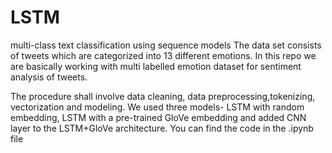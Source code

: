 # LSTM
multi-class text classification using sequence models
The data set consists of tweets which are categorized into 13 different emotions. 
In this repo we are basically working with multi labelled emotion dataset for sentiment analysis of tweets.

The procedure shall involve data cleaning, data preprocessing,tokenizing, vectorization and modeling. We used three models- LSTM with random embedding, LSTM with a pre-trained GloVe embedding and added CNN layer to the LSTM+GloVe architecture. You can find the code in the .ipynb file
